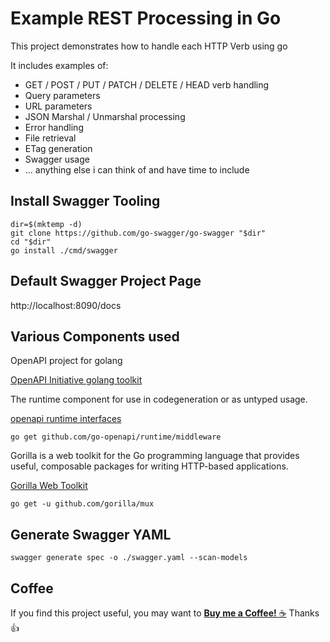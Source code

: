 # Example REST Processing in Go

This project demonstrates how to handle each HTTP Verb using go

It includes examples of:

- GET / POST / PUT / PATCH / DELETE / HEAD verb handling
- Query parameters
- URL parameters
- JSON Marshal / Unmarshal processing
- Error handling
- File retrieval
- ETag generation
- Swagger usage
- ... anything else i can think of and have time to include 


## Install Swagger Tooling
```
dir=$(mktemp -d)
git clone https://github.com/go-swagger/go-swagger "$dir"
cd "$dir"
go install ./cmd/swagger
```
## Default Swagger Project Page

http://localhost:8090/docs

## Various Components used

OpenAPI project for golang

[OpenAPI Initiative golang toolkit](https://github.com/go-openapi)

The runtime component for use in codegeneration or as untyped usage.

[openapi runtime interfaces](https://github.com/go-openapi)
```
go get github.com/go-openapi/runtime/middleware
```
Gorilla is a web toolkit for the Go programming language that provides useful, composable packages for writing HTTP-based applications.

[Gorilla Web Toolkit](https://github.com/gorilla)
```
go get -u github.com/gorilla/mux
```
## Generate Swagger YAML
```
swagger generate spec -o ./swagger.yaml --scan-models
```
## Coffee

If you find this project useful, you may want to [__Buy me a Coffee!__ :coffee:](https://www.buymeacoffee.com/codesqueak) Thanks :thumbsup: